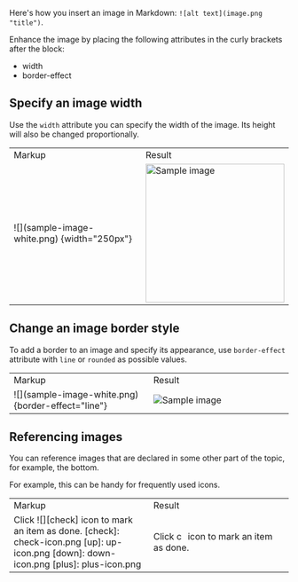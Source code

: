 [//]: # (title: Images)

Here's how you insert an image in Markdown: `![alt text](image.png "title")`.

Enhance the image by placing the following attributes in the curly brackets after the block:
* width
* border-effect

## Specify an image width

Use the `width` attribute you can specify the width of the image.
Its height will also be changed proportionally.

<table>
            <tr>
                <td width="50%">Markup</td>
                <td width="50%">Result</td>
            </tr>
            <tr>
                <td>
                    <code-block>
                        ![](sample-image-white.png) {width="250px"}
                    </code-block>
                </td>
                <td>
                    <img src="sample-image-white.png" alt="Sample image" width="250"/>
                </td>
            </tr>
</table>

## Change an image border style

To add a border to an image and specify its appearance,
use <code>border-effect</code> attribute with <code>line</code> or <code>rounded</code> as possible values.

<table>
            <tr>
                <td width="50%">Markup</td>
                <td width="50%">Result</td>
            </tr>
            <tr>
                <td>
                    <code-block>
                        ![](sample-image-white.png) {border-effect="line"}
                    </code-block>
                </td>
                <td>
                    <img src="sample-image-white.png" alt="Sample image" border-effect="line"/>
                </td>
            </tr>
</table>

## Referencing images

You can reference images that are declared in some other part of the topic, for example, the bottom.

For example, this can be handy for frequently used icons.

<table>
        <tr>
            <td width="50%">Markup</td>
            <td width="50%">Result</td>
        </tr>
        <tr>
        <td>
            <code-block>
            Click ![][check] icon to mark an item as done.
            [check]: check-icon.png
            [up]: up-icon.png
            [down]: down-icon.png
            [plus]: plus-icon.png
            </code-block>
        </td>
        <td>
            Click <img alt="check icon" src="check-icon.png" width="16"/> icon to mark an item as done.
        </td>
    </tr>
</table>